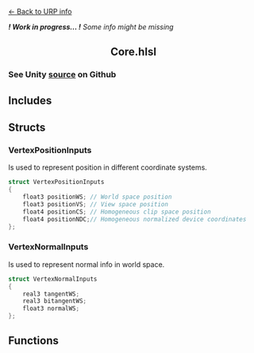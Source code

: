 [<- Back to URP info](../README.md)

***! Work in progress... !** Some info might be missing*
<h2 align="center">Core.hlsl</h2>

### See Unity [source](https://github.com/Unity-Technologies/Graphics/blob/master/Packages/com.unity.render-pipelines.universal/ShaderLibrary/Core.hlsl) on Github
## Includes

## Structs

### VertexPositionInputs

Is used to represent position in different coordinate systems.

```C++
struct VertexPositionInputs
{
    float3 positionWS; // World space position
    float3 positionVS; // View space position
    float4 positionCS; // Homogeneous clip space position
    float4 positionNDC;// Homogeneous normalized device coordinates
};
```
### VertexNormalInputs

Is used to represent normal info in world space.

```C++
struct VertexNormalInputs
{
    real3 tangentWS;
    real3 bitangentWS;
    float3 normalWS;
};
```
## Functions
